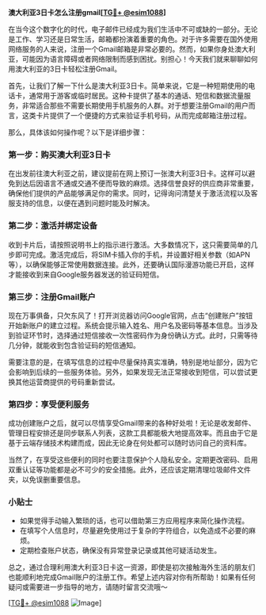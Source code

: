 **澳大利亚3日卡怎么注册gmail[[TG💪+ @esim1088](https://t.me/s/esim1088)]**

在当今这个数字化的时代，电子邮件已经成为我们生活中不可或缺的一部分。无论是工作、学习还是日常生活，邮箱都扮演着重要的角色。对于许多需要在国外使用网络服务的人来说，注册一个Gmail邮箱是非常必要的。然而，如果你身处澳大利亚，可能因为语言障碍或者网络限制而感到困扰。别担心！今天我们就来聊聊如何用澳大利亚的3日卡轻松注册Gmail。

首先，让我们了解一下什么是澳大利亚3日卡。简单来说，它是一种短期使用的电话卡，通常用于游客或临时居民。这种卡提供了基本的通话、短信和数据流量服务，非常适合那些不需要长期使用手机服务的人群。对于想要注册Gmail的用户而言，这类卡片提供了一个便捷的方式来验证手机号码，从而完成邮箱注册过程。

那么，具体该如何操作呢？以下是详细步骤：

### 第一步：购买澳大利亚3日卡

在出发前往澳大利亚之前，建议提前在网上预订一张澳大利亚3日卡。这样可以避免到达后因语言不通或交通不便而导致的麻烦。选择信誉良好的供应商非常重要，确保他们提供的产品能够满足你的需求。同时，记得询问清楚关于激活流程以及客服支持的信息，以便在遇到问题时能及时解决。

### 第二步：激活并绑定设备

收到卡片后，请按照说明书上的指示进行激活。大多数情况下，这只需要简单的几步即可完成。激活完成后，将SIM卡插入你的手机，并设置好相关参数（如APN等），以确保能够正常使用数据连接。此外，还要确认国际漫游功能已开启，这样才能接收到来自Google服务器发送的验证码短信。

### 第三步：注册Gmail账户

现在万事俱备，只欠东风了！打开浏览器访问Google官网，点击“创建账户”按钮开始新账户的建立过程。系统会提示输入姓名、用户名及密码等基本信息。当涉及到验证环节时，选择通过短信接收一次性密码作为身份确认方式。此时，只需等待几分钟，就能收到包含验证码的短信通知。

需要注意的是，在填写信息的过程中尽量保持真实准确，特别是地址部分，因为它会影响到后续的一些服务体验。另外，如果发现无法正常接收到短信，可以尝试更换其他运营商提供的号码重新尝试。

### 第四步：享受便利服务

成功创建账户之后，就可以尽情享受Gmail带来的各种好处啦！无论是收发邮件、管理日程安排还是同步联系人列表，这款工具都能极大地提高效率。而且由于它是基于云端存储技术构建而成，因此无论身在何处都可以随时访问自己的资料库。

当然了，在享受这些便利的同时也要注意保护个人隐私安全。定期更改密码、启用双重认证等功能都是必不可少的安全措施。此外，还应该定期清理垃圾邮件文件夹，以免误删重要信息。

### 小贴士

- 如果觉得手动输入繁琐的话，也可以借助第三方应用程序来简化操作流程。
- 在填写个人信息时，尽量避免使用过于复杂的字符组合，以免造成不必要的麻烦。
- 定期检查账户状态，确保没有异常登录记录或其他可疑活动发生。

总之，通过合理利用澳大利亚3日卡这一资源，即使是初次接触海外生活的朋友们也能顺利地完成Gmail账户的注册工作。希望上述内容对你有所帮助！如果有任何疑问或需要进一步指导的地方，请随时留言交流哦～

[[TG💪+ @esim1088](https://t.me/s/esim1088) ![Image](https://i.postimg.cc/4NQfJmqS/Snipaste-2025-05-13-00-14-12.png)]